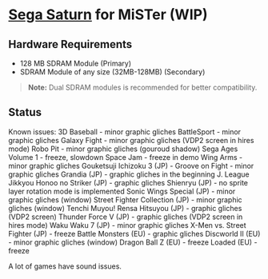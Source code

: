 # [Sega Saturn](https://en.wikipedia.org/wiki/Sega_Saturn) for MiSTer (WIP)

## Hardware Requirements

- 128 MB SDRAM Module (Primary)
- SDRAM Module of any size (32MB-128MB) (Secondary)

> **Note:** Dual SDRAM modules is recommended for better compatibility.

## Status

Known issues:
3D Baseball - minor graphic gliches
BattleSport - minor graphic gliches
Galaxy Fight - minor graphic gliches (VDP2 screen in hires mode)
Robo Pit - minor graphic gliches (gouroud shadow)
Sega Ages Volume 1 - freeze, slowdown
Space Jam - freeze in demo
Wing Arms - minor graphic gliches
Gouketsuji Ichizoku 3 (JP) - Groove on Fight - minor graphic gliches
Grandia (JP) - graphic gliches in the beginning
J. League Jikkyou Honoo no Striker (JP) - graphic gliches
Shienryu (JP) - no sprite layer rotation mode is implemented
Sonic Wings Special (JP) - minor graphic gliches (window)
Street Fighter Collection (JP) - minor graphic gliches (window)
Tenchi Muyou! Rensa Hitsuyou (JP) - graphic gliches (VDP2 screen)
Thunder Force V (JP) - graphic gliches (VDP2 screen in hires mode)
Waku Waku 7 (JP) - minor graphic gliches
X-Men vs. Street Fighter (JP) - freeze
Battle Monsters (EU) - graphic gliches
Discworld II (EU) - minor graphic gliches (window)
Dragon Ball Z (EU) - freeze
Loaded (EU) - freeze

A lot of games have sound issues.
